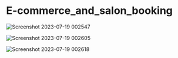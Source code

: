 # E-commerce_and_salon_booking

![Screenshot 2023-07-19 002547](https://github.com/rafiulkabir1999/E-commerce_and_salon_booking/assets/48178490/9a47c804-1978-47cb-8010-5d6a50b4cb27)


![Screenshot 2023-07-19 002605](https://github.com/rafiulkabir1999/E-commerce_and_salon_booking/assets/48178490/9968ded9-2fa4-462a-a89c-194a80856b3a)


![Screenshot 2023-07-19 002618](https://github.com/rafiulkabir1999/E-commerce_and_salon_booking/assets/48178490/0f6d3d18-0358-42a6-ae84-680615f65c86)

